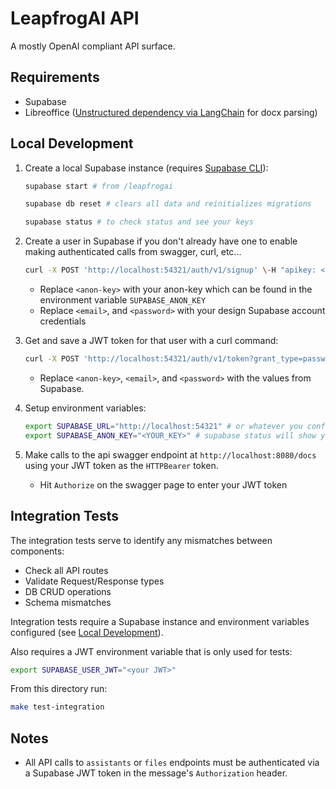 # LeapfrogAI API

A mostly OpenAI compliant API surface.

## Requirements

- Supabase
- Libreoffice ([Unstructured dependency via LangChain](https://python.langchain.com/docs/integrations/providers/unstructured/) for docx parsing)

## Local Development

1. Create a local Supabase instance (requires [Supabase CLI](https://supabase.com/docs/guides/cli/getting-started)):

    ``` bash
    supabase start # from /leapfrogai

    supabase db reset # clears all data and reinitializes migrations

    supabase status # to check status and see your keys
    ```

2. Create a user in Supabase if you don't already have one to enable making authenticated calls from swagger, curl, etc...
   ```bash
   curl -X POST 'http://localhost:54321/auth/v1/signup' \-H "apikey: <anon-key>" \-H "Content-Type: application/json" \-d '{ "email": "<email>", "password": "<password>", "confirmPassword": "<password>"}'
   ```

   * Replace `<anon-key>` with your anon-key which can be found in the environment variable `SUPABASE_ANON_KEY`
   * Replace `<email>`, and `<password>` with your design Supabase account credentials

3. Get and save a JWT token for that user with a curl command:

    ``` bash
    curl -X POST 'http://localhost:54321/auth/v1/token?grant_type=password' \-H "apikey: <anon-key>" \-H "Content-Type: application/json" \-d '{ "email": "<email>", "password": "<password>"}'
    ```

    * Replace `<anon-key>`, `<email>`, and `<password>` with the values from Supabase.

4. Setup environment variables:
    ``` bash
    export SUPABASE_URL="http://localhost:54321" # or whatever you configured it as in your Supabase config.toml
    export SUPABASE_ANON_KEY="<YOUR_KEY>" # supabase status will show you the keys
    ```

5. Make calls to the api swagger endpoint at `http://localhost:8080/docs` using your JWT token as the `HTTPBearer` token.
   * Hit `Authorize` on the swagger page to enter your JWT token

## Integration Tests

The integration tests serve to identify any mismatches between components:

- Check all API routes
- Validate Request/Response types
- DB CRUD operations
- Schema mismatches

Integration tests require a Supabase instance and environment variables configured (see [Local Development](#local-development)).

Also requires a JWT environment variable that is only used for tests:

``` bash
export SUPABASE_USER_JWT="<your JWT>"
```

From this directory run:

``` bash
make test-integration
```

## Notes

* All API calls to `assistants` or `files` endpoints must be authenticated via a Supabase JWT token in the message's `Authorization` header.
